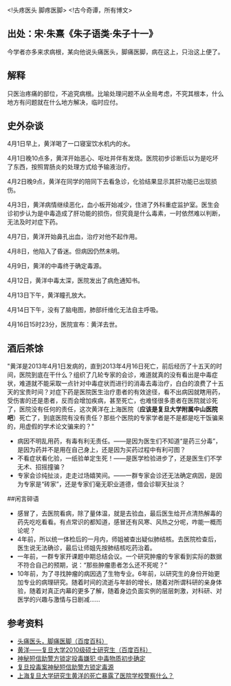 <!头疼医头 脚疼医脚>
<!古今奇谭，所有博文>

## 出处：宋·朱熹《朱子语类·朱子十一》
今学者亦多来求病根，某向他说头痛医头，脚痛医脚，病在这上，只治这上便了。

## 解释
只医治疼痛的部位，不追究病根。比喻处理问题不从全局考虑，不究其根本，什么地方有问题就在什么地方解决，临时应付。 

## 史外杂谈
4月1日早上，黄洋喝了一口寝室饮水机内的水。

4月1日晚10点多，黄洋开始恶心、呕吐并伴有发烧。医院初步诊断后以为是吃坏了东西，按照胃肠炎的处理方式给予输液治疗。

4月2日晚9点，黄洋在同学的陪同下去看急诊，化验结果显示其肝功能已出现损伤。

4月3日，黄洋病情继续恶化，血小板开始减少，住进了外科重症监护室。医生会诊初步认为是中毒造成了肝功能的损伤，但究竟是什么毒素，一时依然难以判断，无法及时对症下药。

4月7日，黄洋开始鼻孔出血，治疗对他不起作用。

4月8日，他陷入了昏迷。但病因仍然未明。

4月9日，黄洋的中毒终于确定毒源。

4月12日，黄洋中毒太深，医院发出了病危通知书。

4月13日下午，黄洋瞳孔放大。

4月14日下午，没有了脑电图，肺部纤维化无法自主呼吸。

4月16日15时23分，医院宣布：黄洋去世。

## 酒后茶馀
"黄洋是2013年4月1日发病的，直到2013年4月16日死亡，前后经历了十五天的时间，医院到底在干什么？组织了几轮专家的会诊，难道就真的没有看出是中毒症状，难道就不能采取一点针对中毒症状而进行的消毒去毒治疗，白白的浪费了十五天的宝贵时间？对症下药是医院医生治疗患者的有效途径，看不出病因就瞎用药，受伤害的还是患者，反而会增加疾病，甚至死亡，也难怪很多患者在医院就诊死了，医院没有任何的责任，这次黄洋在上海医院（**应该是复旦大学附属中山医院吧**）死亡了，到底医院有没有责任？那些个医院的专家学者是不是都是吃干饭骗来的，用虚假的学术论文骗来的？"

* 病因不明乱用药，有毒有利无责任。——是因为医生们不知道“是药三分毒”，是因为药并不是用在自己身上，还是因为买药过程中有利可图？
* 不看症状看化验，一纸验单定生死！——是医学检验进步了，还是医生们不学无术、招摇撞骗？
* 专家会诊纯扯淡，走走过场嬉笑间。——一群专家会诊还无法确定病因，是因为专家是“砖家”，还是专家们毫无职业道德，借会诊聊天扯淡？

##闲言碎语
* 感冒了，去医院看病，除了量体温，就是去验血，最后医生给开点清热解毒的药先吃吃看看。有点常识的都知道，感冒还有风寒、风热之分呢，咋能一概而论呢？
* 4年前，所以统一体检后的一月内，师姐被查出疑似肺结核。去医院检查后，医生说无法确诊，最后让师姐先按肺结核吃药治着。
* 一年前，一群专家开课题中期总结会议。一个研究肿瘤的专家看到实际的数据不符合自己的预期，说：“那些肿瘤患者怎么还不死呢？”
* 10年前，为了寻找肿瘤的病因选了生物专业。6年前，以研究生的身份开始更加专业的病理研究。随着时间的流逝与年龄的增长，随着对所谓科研的亲身体验，随着对真正内幕的更多了解，随着身边负面实例的层层刺激，对科研、对医学的兴趣与激情与日剧减……

## 参考资料
* [头痛医头，脚痛医脚（百度百科）](http://baike.baidu.com/view/239924.htm)
* [黄洋——复旦大学2010级硕士研究生（百度百科）](http://baike.baidu.com/view/1106922.htm)
* [神秘短信助警方锁定投毒嫌犯 中毒物质初步确定](http://news.qq.com/a/20130417/000188.htm)
* [复旦投毒案神秘短信助警方锁定毒源](http://news.xinhuanet.com/video/2013-04/17/c_124593077.htm)
* [上海复旦大学研究生黄洋的死亡暴露了医院学校警察什么？](http://bbs.0513.org/thread-1963356-1-1.html)
